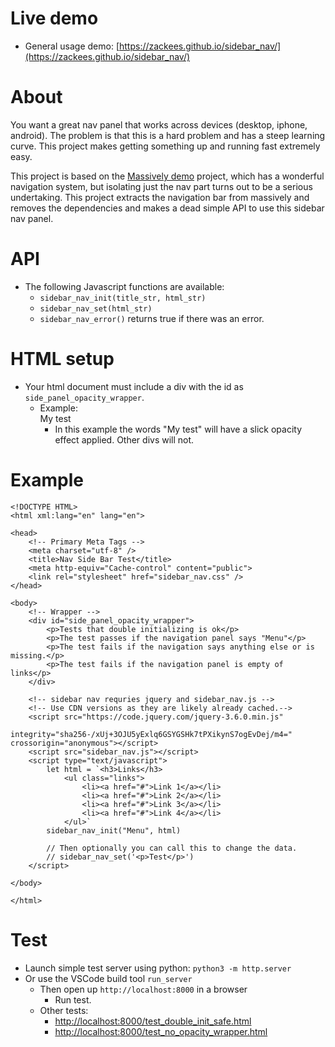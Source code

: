 
# Live demo
  * General usage demo: [https://zackees.github.io/sidebar_nav/](https://zackees.github.io/sidebar_nav/)

# About

You want a great nav panel that works across devices (desktop, iphone, android). The problem is that this is a hard problem and has a steep learning curve. This project makes getting something up and running fast extremely easy.

This project is based on the [Massively demo](https://html5up.net/massively) project, which has a wonderful navigation system, but isolating just the nav part turns out to be a serious undertaking. This project  extracts the navigation bar from massively and removes the dependencies and makes a dead simple API to use this sidebar nav panel.

# API
  * The following Javascript functions are available:
    * `sidebar_nav_init(title_str, html_str)`
    * `sidebar_nav_set(html_str)`
    * `sidebar_nav_error()` returns true if there was an error.

# HTML setup
  * Your html document must include a div with the id as `side_panel_opacity_wrapper`.
    * Example: 	<div id="side_panel_opacity_wrapper">My test</div>
      * In this example the words "My test" will have a slick opacity effect applied. Other divs will not.

# Example
```
<!DOCTYPE HTML>
<html xml:lang="en" lang="en">

<head>
	<!-- Primary Meta Tags -->
	<meta charset="utf-8" />
	<title>Nav Side Bar Test</title>
	<meta http-equiv="Cache-control" content="public">
    <link rel="stylesheet" href="sidebar_nav.css" />
</head>

<body>
	<!-- Wrapper -->
	<div id="side_panel_opacity_wrapper">
		<p>Tests that double initializing is ok</p>
		<p>The test passes if the navigation panel says "Menu"</p>
		<p>The test fails if the navigation says anything else or is missing.</p>
		<p>The test fails if the navigation panel is empty of links</p>
	</div>

	<!-- sidebar nav requries jquery and sidebar_nav.js -->
	<!-- Use CDN versions as they are likely already cached.-->
	<script src="https://code.jquery.com/jquery-3.6.0.min.js"
		integrity="sha256-/xUj+3OJU5yExlq6GSYGSHk7tPXikynS7ogEvDej/m4=" crossorigin="anonymous"></script>
	<script src="sidebar_nav.js"></script>
	<script type="text/javascript">
		let html = `<h3>Links</h3>
			<ul class="links">
				<li><a href="#">Link 1</a></li>
				<li><a href="#">Link 2</a></li>
				<li><a href="#">Link 3</a></li>
				<li><a href="#">Link 4</a></li>
			</ul>`
		sidebar_nav_init("Menu", html)

		// Then optionally you can call this to change the data.
		// sidebar_nav_set('<p>Test</p>')
	</script>

</body>

</html>
```

# Test
  * Launch simple test server using python: `python3 -m http.server`
  * Or use the VSCode build tool `run_server`
    * Then open up `http://localhost:8000` in a browser
      * Run test.
    * Other tests:
      * [http://localhost:8000/test_double_init_safe.html](http://localhost:8000/test_double_init_safe.html)
      * [http://localhost:8000/test_no_opacity_wrapper.html](http://localhost:8000/test_no_opacity_wrapper.html)
